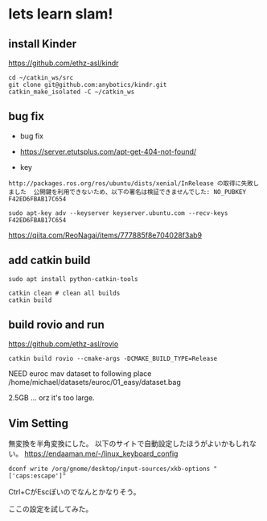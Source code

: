 # lets learn slam!

## install Kinder

https://github.com/ethz-asl/kindr

```
cd ~/catkin_ws/src
git clone git@github.com:anybotics/kindr.git
catkin_make_isolated -C ~/catkin_ws
```

##  bug fix
- bug fix
- https://server.etutsplus.com/apt-get-404-not-found/

- key 
```
http://packages.ros.org/ros/ubuntu/dists/xenial/InRelease の取得に失敗しました  公開鍵を利用できないため、以下の署名は検証できませんでした: NO_PUBKEY F42ED6FBAB17C654
```

```
sudo apt-key adv --keyserver keyserver.ubuntu.com --recv-keys F42ED6FBAB17C654
```

https://qiita.com/ReoNagai/items/777885f8e704028f3ab9

## add catkin build

```
sudo apt install python-catkin-tools
```

```
catkin clean # clean all builds
catkin build
```

## build rovio and run

https://github.com/ethz-asl/rovio

```
catkin build rovio --cmake-args -DCMAKE_BUILD_TYPE=Release
```

NEED euroc mav dataset to following place
/home/michael/datasets/euroc/01_easy/dataset.bag

2.5GB ... orz
it's too large.

## Vim Setting
無変換を半角変換にした。
以下のサイトで自動設定したほうがよいかもしれない。
https://endaaman.me/-/linux_keyboard_config

```
dconf write /org/gnome/desktop/input-sources/xkb-options "['caps:escape']"
```

Ctrl+CがEscぽいのでなんとかなりそう。

ここの設定を試してみた。[](https://qiita.com/matsuo7005/items/7aa5acc4820dc786eee4)